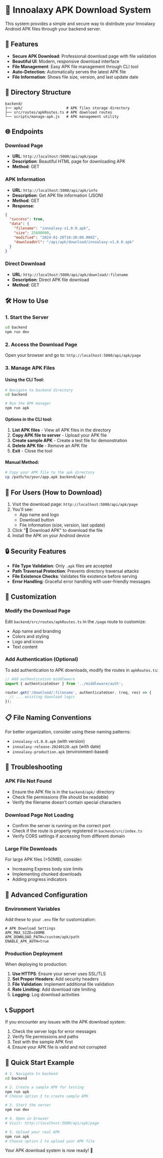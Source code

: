 # 📱 Innoalaxy APK Download System

This system provides a simple and secure way to distribute your Innoalaxy Android APK files through your backend server.

## 🚀 Features

- **Secure APK Download**: Professional download page with file validation
- **Beautiful UI**: Modern, responsive download interface
- **File Management**: Easy APK file management through CLI tool
- **Auto-Detection**: Automatically serves the latest APK file
- **File Information**: Shows file size, version, and last update date

## 📁 Directory Structure

```
backend/
├── apk/                    # APK files storage directory
├── src/routes/apkRoutes.ts # APK download routes
└── scripts/manage-apk.js   # APK management utility
```

## 🌐 Endpoints

### Download Page
- **URL**: `http://localhost:5000/api/apk/page`
- **Description**: Beautiful HTML page for downloading APK
- **Method**: GET

### APK Information
- **URL**: `http://localhost:5000/api/apk/info`
- **Description**: Get APK file information (JSON)
- **Method**: GET
- **Response**:
```json
{
  "success": true,
  "data": {
    "filename": "innoalaxy-v1.0.0.apk",
    "size": 25600000,
    "modified": "2024-01-20T10:30:00.000Z",
    "downloadUrl": "/api/apk/download/innoalaxy-v1.0.0.apk"
  }
}
```

### Direct Download
- **URL**: `http://localhost:5000/api/apk/download/:filename`
- **Description**: Direct APK file download
- **Method**: GET

## 🛠️ How to Use

### 1. Start the Server
```bash
cd backend
npm run dev
```

### 2. Access the Download Page
Open your browser and go to: `http://localhost:5000/api/apk/page`

### 3. Manage APK Files

#### Using the CLI Tool:
```bash
# Navigate to backend directory
cd backend

# Run the APK manager
npm run apk
```

#### Options in the CLI tool:
1. **List APK files** - View all APK files in the directory
2. **Copy APK file to server** - Upload your APK file
3. **Create sample APK** - Create a test file for demonstration
4. **Delete APK file** - Remove an APK file
5. **Exit** - Close the tool

#### Manual Method:
```bash
# Copy your APK file to the apk directory
cp /path/to/your/app.apk backend/apk/
```

## 📱 For Users (How to Download)

1. Visit the download page: `http://localhost:5000/api/apk/page`
2. You'll see:
   - App name and logo
   - Download button
   - File information (size, version, last update)
3. Click "📱 Download APK" to download the file
4. Install the APK on your Android device

## 🔒 Security Features

- **File Type Validation**: Only `.apk` files are accepted
- **Path Traversal Protection**: Prevents directory traversal attacks
- **File Existence Checks**: Validates file existence before serving
- **Error Handling**: Graceful error handling with user-friendly messages

## 🎨 Customization

### Modify the Download Page
Edit `backend/src/routes/apkRoutes.ts` in the `/page` route to customize:
- App name and branding
- Colors and styling
- Logo and icons
- Text content

### Add Authentication (Optional)
To add authentication to APK downloads, modify the routes in `apkRoutes.ts`:

```typescript
// Add authentication middleware
import { authenticateUser } from '../middleware/auth';

router.get('/download/:filename', authenticateUser, (req, res) => {
  // ... existing download logic
});
```

## 📋 File Naming Conventions

For better organization, consider using these naming patterns:
- `innoalaxy-v1.0.0.apk` (with version)
- `innoalaxy-release-20240120.apk` (with date)
- `innoalaxy-production.apk` (environment-based)

## 🐛 Troubleshooting

### APK File Not Found
- Ensure the APK file is in the `backend/apk/` directory
- Check file permissions (file should be readable)
- Verify the filename doesn't contain special characters

### Download Page Not Loading
- Confirm the server is running on the correct port
- Check if the route is properly registered in `backend/src/index.ts`
- Verify CORS settings if accessing from different domain

### Large File Downloads
For large APK files (>50MB), consider:
- Increasing Express body size limits
- Implementing chunked downloads
- Adding progress indicators

## 🔧 Advanced Configuration

### Environment Variables
Add these to your `.env` file for customization:

```env
# APK Download Settings
APK_MAX_SIZE=100MB
APK_DOWNLOAD_PATH=/custom/apk/path
ENABLE_APK_AUTH=true
```

### Production Deployment
When deploying to production:

1. **Use HTTPS**: Ensure your server uses SSL/TLS
2. **Set Proper Headers**: Add security headers
3. **File Validation**: Implement additional file validation
4. **Rate Limiting**: Add download rate limiting
5. **Logging**: Log download activities

## 📞 Support

If you encounter any issues with the APK download system:

1. Check the server logs for error messages
2. Verify file permissions and paths
3. Test with the sample APK first
4. Ensure your APK file is valid and not corrupted

## 🎯 Quick Start Example

```bash
# 1. Navigate to backend
cd backend

# 2. Create a sample APK for testing
npm run apk
# Choose option 3 to create sample APK

# 3. Start the server
npm run dev

# 4. Open in browser
# Visit: http://localhost:5000/api/apk/page

# 5. Upload your real APK
npm run apk
# Choose option 2 to upload your APK file
```

Your APK download system is now ready! 🎉